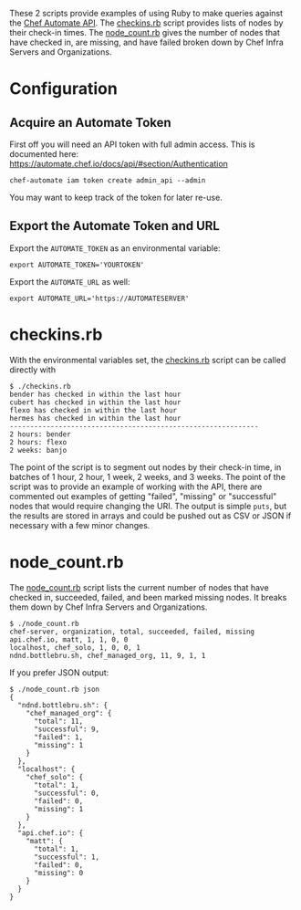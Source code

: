 These 2 scripts provide examples of using Ruby to make queries against the [Chef Automate API](https://automate.chef.io/docs/api/). The [checkins.rb](checkins.rb) script provides lists of nodes by their check-in times. The [node_count.rb](node_count.rb) gives the number of nodes that have checked in, are missing, and have failed broken down by Chef Infra Servers and Organizations.

# Configuration

## Acquire an Automate Token

First off you will need an API token with full admin access. This is documented here: https://automate.chef.io/docs/api/#section/Authentication

`chef-automate iam token create admin_api --admin`

You may want to keep track of the token for later re-use.

## Export the Automate Token and URL

Export the `AUTOMATE_TOKEN` as an environmental variable:

`export AUTOMATE_TOKEN='YOURTOKEN'`

Export the `AUTOMATE_URL` as well:

`export AUTOMATE_URL='https://AUTOMATESERVER'`

# checkins.rb

With the environmental variables set, the [checkins.rb](checkins.rb) script can be called directly with

```
$ ./checkins.rb
bender has checked in within the last hour
cubert has checked in within the last hour
flexo has checked in within the last hour
hermes has checked in within the last hour
-------------------------------------------------------------
2 hours: bender
2 hours: flexo
2 weeks: banjo
```

The point of the script is to segment out nodes by their check-in time, in batches of 1 hour, 2 hour, 1 week, 2 weeks, and 3 weeks. The point of the script was to provide an example of working with the API, there are commented out examples of getting "failed", "missing" or "successful" nodes that would require changing the URI. The output is simple `puts`, but the results are stored in arrays and could be pushed out as CSV or JSON if necessary with a few minor changes.

# node_count.rb

The [node_count.rb](node_count.rb) script lists the current number of nodes that have checked in, succeeded, failed, and been marked missing nodes. It breaks them down by Chef Infra Servers and Organizations.

```
$ ./node_count.rb
chef-server, organization, total, succeeded, failed, missing
api.chef.io, matt, 1, 1, 0, 0
localhost, chef_solo, 1, 0, 0, 1
ndnd.bottlebru.sh, chef_managed_org, 11, 9, 1, 1
```

If you prefer JSON output:
```
$ ./node_count.rb json
{
  "ndnd.bottlebru.sh": {
    "chef_managed_org": {
      "total": 11,
      "successful": 9,
      "failed": 1,
      "missing": 1
    }
  },
  "localhost": {
    "chef_solo": {
      "total": 1,
      "successful": 0,
      "failed": 0,
      "missing": 1
    }
  },
  "api.chef.io": {
    "matt": {
      "total": 1,
      "successful": 1,
      "failed": 0,
      "missing": 0
    }
  }
}
```
